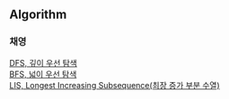 ## Algorithm

### 채영
[DFS, 깊이 우선 탐색](DFS.md)  
[BFS, 넓이 우선 탐색](BFS.md)  
[LIS, Longest Increasing Subsequence(최장 증가 부분 수열)](LIS.md)  
